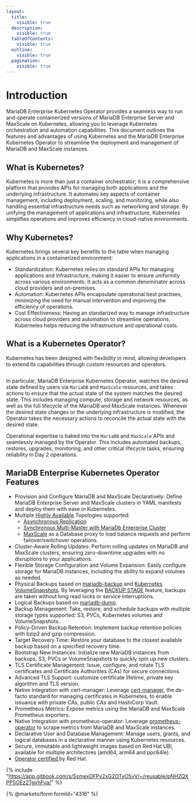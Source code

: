 ```yaml
---
layout:
  title:
    visible: true
  description:
    visible: true
  tableOfContents:
    visible: true
  outline:
    visible: true
  pagination:
    visible: true
---
```


# Introduction

MariaDB Enterprise Kubernetes Operator provides a seamless way to run and operate containerized versions of MariaDB Enterprise Server and MaxScale on Kubernetes, allowing you to leverage Kubernetes orchestration and automation capabilities. This document outlines the features and advantages of using Kubernetes and the MariaDB Enterprise Kubernetes Operator to streamline the deployment and management of MariaDB and MaxScale instances.

## What is Kubernetes?

Kubernetes is more than just a container orchestrator; it is a comprehensive platform that provides APIs for managing both applications and the underlying infrastructure. It automates key aspects of container management, including deployment, scaling, and monitoring, while also handling essential infrastructure needs such as networking and storage. By unifying the management of applications and infrastructure, Kubernetes simplifies operations and improves efficiency in cloud-native environments.

## Why Kubernetes?

Kubernetes brings several key benefits to the table when managing applications in a containerized environment:

* Standardization: Kubernetes relies on standard APIs for managing applications and infrastructure, making it easier to ensure uniformity across various environments. It acts as a common denominator across cloud providers and on-premises.
* Automation: Kubernetes APIs encapsulate operational best practises, minimizing the need for manual intervention and improving the efficiency of operations.
* Cost Effectiveness: Having an standarized way to manage infrastructure across cloud providers and automation to streamline operations, Kubernetes helps reducing the infrastructure and operational costs.

## What is a Kubernetes Operator?

Kubernetes has been designed with flexibility in mind, allowing developers to extend its capabilities through custom resources and operators.

<figure><img src="../.gitbook/assets/operator-overview.png" alt=""><figcaption></figcaption></figure>

In particular, MariaDB Enterprise Kubernetes Operator, watches the desired state defined by users via `MariaDB` and `MaxScale` resources, and takes actions to ensure that the actual state of the system matches the desired state. This includes managing compute, storage and network resources, as well as the full lifecycle of the MariaDB and MaxScale instances. Whenever the desired state changes or the underlying infrastructure is modified, the Operator takes the necessary actions to reconcile the actual state with the desired state.

Operational expertise is baked into the `MariaDB` and `MaxScale` APIs and seamlessly managed by the Operator. This includes automated backups, restores, upgrades, monitoring, and other critical lifecycle tasks, ensuring reliability in Day 2 operations.

## MariaDB Enterprise Kubernetes Operator Features

* Provision and Configure MariaDB and MaxScale Declaratively: Define MariaDB Enterprise Server and MaxScale clusters in YAML manifests and deploy them with ease in Kubernetes.
* Multiple [Highly Available](./topologies/high-availability.md) Topologies supported:
  * [Asynchronous Replication](./topologies/replication.md)
  * [Synchronous Multi-Master with MariaDb Enterprise Cluster](./topologies/galera.md)
  * [MaxScale](./topologies/maxscale.md) as a Database proxy to load balance requests and perform failover/switchover operations.
* Cluster-Aware Rolling Updates: Perform rolling updates on MariaDB and MaxScale clusters, ensuring zero-downtime upgrades with no disruptions to your applications.
* Flexible Storage Configuration and Volume Expansion: Easily configure storage for MariaDB instances, including the ability to expand volumes as needed.
* Physical Backups based on [mariadb-backup](https://mariadb.com/docs/server/server-usage/backup-and-restore/mariadb-backup/full-backup-and-restore-with-mariadb-backup) and [Kubernetes VolumeSnapshots](https://kubernetes.io/docs/concepts/storage/volume-snapshots/). By leveraging the [BACKUP STAGE](https://mariadb.com/docs/server/reference/sql-statements/administrative-sql-statements/backup-commands/backup-stage) feature, backups are taken without long read locks or service interruptions.
* Logical Backups based on [mariadb-dump](https://mariadb.com/docs/server/clients-and-utilities/backup-restore-and-import-clients/mariadb-dump).
* Backup Management: Take, restore, and schedule backups with multiple storage types supported: S3, PVCs, Kubernetes volumes and VolumeSnapshots..
* Policy-Driven Backup Retention: Implement backup retention policies with bzip2 and gzip compression.
* Target Recovery Time: Restore your database to the closest available backup based on a specified recovery time.
* Bootstrap New Instances: Initialize new MariaDB instances from backups, S3, PVCs or VolumeSnapshots to quickly spin up new clusters.
* TLS Certificate Management: Issue, configure, and rotate TLS certificates and Certificate Authorities (CAs) for secure connections.
* Advanced TLS Support: customize certificate lifetime, private key algorithm and TLS version.
* Native Integration with cert-manager: Leverage [cert-manager](https://cert-manager.io/docs/), the de-facto standard for managing certificates in Kubernetes, to enable issuance with private CAs, public CAs and HashiCorp Vault.
* Prometheus Metrics: Expose metrics using the MariaDB and MaxScale Prometheus exporters.
* Native Integration with prometheus-operator: Leverage [prometheus-operator](https://github.com/prometheus-operator/prometheus-operator) to scrape metrics from MariaDB and MaxScale instances.
* Declarative User and Database Management: Manage users, grants, and logical databases in a declarative manner using Kubernetes resources.
* Secure, immutable and lightweight images based on Red Hat UBI, available for multiple architectires (amd64, arm64 and ppc64le).
* [Operator certified ](https://catalog.redhat.com/en/software/container-stacks/detail/65789bcbe17f1b31944acb1d#overview) by Red Hat.

{% include "https://app.gitbook.com/s/SsmexDFPv2xG2OTyO5yV/~/reusable/pNHZQXPP5OEz2TgvhFva/" %}

{% @marketo/form formId="4316" %}
